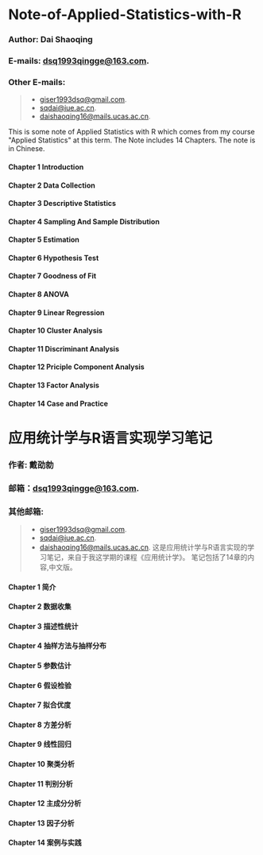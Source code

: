 # Note-of-Applied-Statistics-with-R
### Author: Dai Shaoqing
### E-mails: dsq1993qingge@163.com. 
### Other E-mails:
>* giser1993dsq@gmail.com. 
>* sqdai@iue.ac.cn. 
>* daishaoqing16@mails.ucas.ac.cn.

This is some note of Applied Statistics with R which comes from my course "Applied Statistics" at this term.
The Note includes 14 Chapters. The note is in Chinese.

#### Chapter 1 Introduction
#### Chapter 2 Data Collection
#### Chapter 3 Descriptive Statistics
#### Chapter 4 Sampling And Sample Distribution
#### Chapter 5 Estimation
#### Chapter 6 Hypothesis Test 
#### Chapter 7 Goodness of Fit  
#### Chapter 8 ANOVA
#### Chapter 9 Linear Regression
#### Chapter 10 Cluster Analysis
#### Chapter 11 Discriminant Analysis
#### Chapter 12 Priciple Component Analysis
#### Chapter 13 Factor Analysis
#### Chapter 14 Case and Practice


# 应用统计学与R语言实现学习笔记
### 作者: 戴劭勍
### 邮箱：dsq1993qingge@163.com. 
### 其他邮箱:
>* giser1993dsq@gmail.com. 
>* sqdai@iue.ac.cn. 
>* daishaoqing16@mails.ucas.ac.cn.
这是应用统计学与R语言实现的学习笔记，来自于我这学期的课程《应用统计学》。
笔记包括了14章的内容,中文版。

#### Chapter 1 简介
#### Chapter 2 数据收集
#### Chapter 3 描述性统计
#### Chapter 4 抽样方法与抽样分布
#### Chapter 5 参数估计
#### Chapter 6 假设检验 
#### Chapter 7 拟合优度  
#### Chapter 8 方差分析
#### Chapter 9 线性回归
#### Chapter 10 聚类分析
#### Chapter 11 判别分析
#### Chapter 12 主成分分析
#### Chapter 13 因子分析
#### Chapter 14 案例与实践